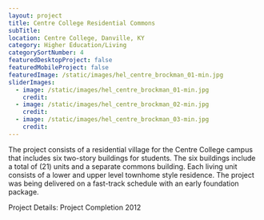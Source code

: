 ```yaml
---
layout: project
title: Centre College Residential Commons
subTitle:
location: Centre College, Danville, KY
category: Higher Education/Living
categorySortNumber: 4
featuredDesktopProject: false
featuredMobileProject: false
featuredImage: /static/images/hel_centre_brockman_01-min.jpg
sliderImages:
  - image: /static/images/hel_centre_brockman_01-min.jpg
    credit:
  - image: /static/images/hel_centre_brockman_02-min.jpg
    credit:
  - image: /static/images/hel_centre_brockman_03-min.jpg
    credit:
---
```

The project consists of a residential village for the Centre College campus that includes six two-story buildings for students. The six buildings include a total of (21) units and a separate commons building. Each living unit consists of a lower and upper level townhome style residence. The project was being delivered on a fast-track schedule with an early foundation package.

Project Details: Project Completion 2012































